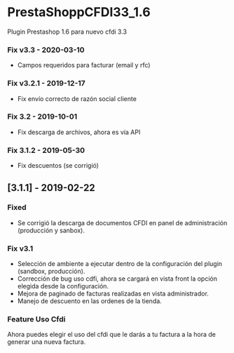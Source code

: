 # PrestaShoppCFDI33_1.6
Plugin Prestashop 1.6 para nuevo cfdi 3.3

### Fix v3.3 - 2020-03-10
 * Campos requeridos para facturar (email y rfc)
 
### Fix v3.2.1 - 2019-12-17
 * Fix envío correcto de razón social cliente
 
### Fix 3.2 - 2019-10-01
- Fix descarga de archivos, ahora es vía API

### Fix 3.1.2 - 2019-05-30
- Fix descuentos (se corrigió)

## [3.1.1] - 2019-02-22

### Fixed
- Se corrigió la descarga de documentos CFDI en panel de administración (producción y sanbox).

### Fix v3.1

* Selección de ambiente a ejecutar dentro de la configuración del plugin (sandbox, producción).
* Corrección de bug uso cdfi, ahora se cargará en vista front la opción elegida desde la configuración.
* Mejora de paginado de facturas realizadas en vista administrador.
* Manejo de descuento en las ordenes de la tienda.

### Feature Uso Cfdi
Ahora puedes elegir el uso del cfdi que le darás a tu factura a la hora de generar una nueva factura.
